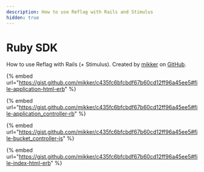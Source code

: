 ```yaml
---
description: How to use Reflag with Rails and Stimulus
hidden: true
---
```


# Ruby SDK

How to use Reflag with Rails (+ Stimulus). Created by [mikker](https://gist.github.com/mikker) on [GitHub](https://gist.github.com/mikker/c435fc6bfcbdf67b60cd12ff96a45ee5).

{% embed url="https://gist.github.com/mikker/c435fc6bfcbdf67b60cd12ff96a45ee5#file-application-html-erb" %}

{% embed url="https://gist.github.com/mikker/c435fc6bfcbdf67b60cd12ff96a45ee5#file-application_controller-rb" %}

{% embed url="https://gist.github.com/mikker/c435fc6bfcbdf67b60cd12ff96a45ee5#file-bucket_controller-js" %}

{% embed url="https://gist.github.com/mikker/c435fc6bfcbdf67b60cd12ff96a45ee5#file-index-html-erb" %}
